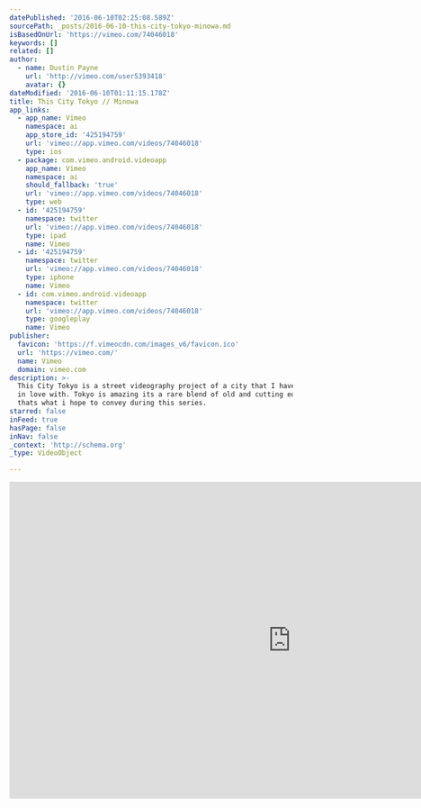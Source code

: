 ```yaml
---
datePublished: '2016-06-10T02:25:08.589Z'
sourcePath: _posts/2016-06-10-this-city-tokyo-minowa.md
isBasedOnUrl: 'https://vimeo.com/74046018'
keywords: []
related: []
author:
  - name: Dustin Payne
    url: 'http://vimeo.com/user5393418'
    avatar: {}
dateModified: '2016-06-10T01:11:15.178Z'
title: This City Tokyo // Minowa
app_links:
  - app_name: Vimeo
    namespace: ai
    app_store_id: '425194759'
    url: 'vimeo://app.vimeo.com/videos/74046018'
    type: ios
  - package: com.vimeo.android.videoapp
    app_name: Vimeo
    namespace: ai
    should_fallback: 'true'
    url: 'vimeo://app.vimeo.com/videos/74046018'
    type: web
  - id: '425194759'
    namespace: twitter
    url: 'vimeo://app.vimeo.com/videos/74046018'
    type: ipad
    name: Vimeo
  - id: '425194759'
    namespace: twitter
    url: 'vimeo://app.vimeo.com/videos/74046018'
    type: iphone
    name: Vimeo
  - id: com.vimeo.android.videoapp
    namespace: twitter
    url: 'vimeo://app.vimeo.com/videos/74046018'
    type: googleplay
    name: Vimeo
publisher:
  favicon: 'https://f.vimeocdn.com/images_v6/favicon.ico'
  url: 'https://vimeo.com/'
  name: Vimeo
  domain: vimeo.com
description: >-
  This City Tokyo is a street videography project of a city that I have fallen
  in love with. Tokyo is amazing its a rare blend of old and cutting edge and
  thats what i hope to convey during this series.
starred: false
inFeed: true
hasPage: false
inNav: false
_context: 'http://schema.org'
_type: VideoObject

---
```

<iframe src="https://cdn.embedly.com/widgets/media.html?src=https%3A%2F%2Fplayer.vimeo.com%2Fvideo%2F74046018&amp;url=https%3A%2F%2Fvimeo.com%2F74046018&amp;image=http%3A%2F%2Fi.vimeocdn.com%2Fvideo%2F450588785_1280.jpg&amp;key=b7d04c9b404c499eba89ee7072e1c4f7&amp;type=text%2Fhtml&amp;schema=vimeo" width="1000" height="563" scrolling="no" frameborder="0" allowfullscreen="" style=""></iframe>
